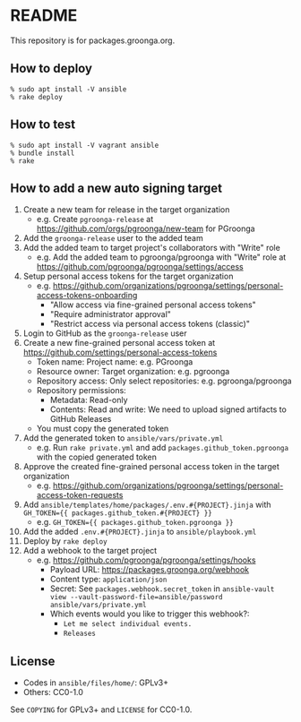 # README

This repository is for packages.groonga.org.

## How to deploy

    % sudo apt install -V ansible
    % rake deploy

## How to test

    % sudo apt install -V vagrant ansible
    % bundle install
    % rake

## How to add a new auto signing target

1. Create a new team for release in the target organization
   * e.g. Create `pgroonga-release` at
     https://github.com/orgs/pgroonga/new-team for PGroonga
2. Add the `groonga-release` user to the added team
3. Add the added team to target project's collaborators with "Write"
   role
   * e.g. Add the added team to pgroonga/pgroonga with "Write" role at
     https://github.com/pgroonga/pgroonga/settings/access
4. Setup personal access tokens for the target organization
   * e.g. https://github.com/organizations/pgroonga/settings/personal-access-tokens-onboarding
     * "Allow access via fine-grained personal access tokens"
     * "Require administrator approval"
     * "Restrict access via personal access tokens (classic)"
5. Login to GitHub as the `groonga-release` user
6. Create a new fine-grained personal access token at
   https://github.com/settings/personal-access-tokens
   * Token name: Project name: e.g. PGroonga
   * Resource owner: Target organization: e.g. pgroonga
   * Repository access: Only select repositories: e.g. pgroonga/pgroonga
   * Repository permissions:
     * Metadata: Read-only
     * Contents: Read and write: We need to upload signed artifacts to
       GitHub Releases
   * You must copy the generated token
7. Add the generated token to `ansible/vars/private.yml`
   * e.g. Run `rake private.yml` and add
     `packages.github_token.pgroonga` with the copied generated token
8. Approve the created fine-grained personal access token in the
   target organization
   * e.g. https://github.com/organizations/pgroonga/settings/personal-access-token-requests
9. Add `ansible/templates/home/packages/.env.#{PROJECT}.jinja` with
   `GH_TOKEN={{ packages.github_token.#{PROJECT} }}`
   * e.g. `GH_TOKEN={{ packages.github_token.pgroonga }}`
10. Add the added `.env.#{PROJECT}.jinja` to `ansible/playbook.yml`
11. Deploy by `rake deploy`
12. Add a webhook to the target project
    * e.g. https://github.com/pgroonga/pgroonga/settings/hooks
      * Payload URL: https://packages.groonga.org/webhook
      * Content type: `application/json`
      * Secret: See `packages.webhook.secret_token` in `ansible-vault
        view --vault-password-file=ansible/password
        ansible/vars/private.yml`
      * Which events would you like to trigger this webhook?:
        * `Let me select individual events.`
        * `Releases`

## License

* Codes in `ansible/files/home/`: GPLv3+
* Others: CC0-1.0

See `COPYING` for GPLv3+ and `LICENSE` for CC0-1.0.
